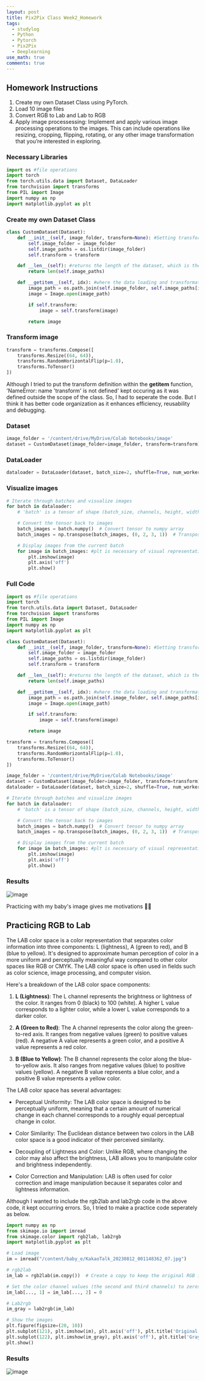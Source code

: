 ```yaml
---
layout: post
title: Pix2Pix Class Week2_Homework
tags:
  - studylog
  - Python
  - Pytorch
  - Pix2Pix
  - Deeplearning
use_math: true
comments: true
---
```


## Homework Instructions
1) Create my own Dataset Class using PyTorch.
2) Load 10 image files
3) Convert RGB to Lab and Lab to RGB
4) Apply image processessing: Implement and apply various image processing operations to the images. This can include operations like resizing, cropping, flipping, rotating, or any other image transformation that you’re interested in exploring.

### Necessary Libraries 
```python
import os #file operations
import torch
from torch.utils.data import Dataset, DataLoader
from torchvision import transforms
from PIL import Image
import numpy as np
import matplotlib.pyplot as plt
```

### Create my own Dataset Class 
```python
class CustomDataset(Dataset):
    def __init__(self, image_folder, transform=None): #Setting transform to None as a default value in the constructor of the CustomDataset class allows for flexibility when creating instances of the class. By providing a default value of None, you're allowing users of the class to either specify a custom transformation pipeline when creating an instance or to use the dataset without any transformation if they prefer.
        self.image_folder = image_folder
        self.image_paths = os.listdir(image_folder)
        self.transform = transform

    def __len__(self): #returns the length of the dataset, which is the number of images
        return len(self.image_paths)

    def __getitem__(self, idx): #where the data loading and transformations happen
        image_path = os.path.join(self.image_folder, self.image_paths[idx])
        image = Image.open(image_path)

        if self.transform:
            image = self.transform(image)

        return image
```

### Transform image
```python
transform = transforms.Compose([
    transforms.Resize((64, 64)),
    transforms.RandomHorizontalFlip(p=1.0),
    transforms.ToTensor()
])
```
Although I tried to put the transform definition within the __getitem__ function, 'NameError: name 'transform' is not defined' kept occuring as it was defined outside the scope of the class. 
So, I had to seperate the code. But I think it has better code organization as it enhances efficiency, reusability and debugging. 

### Dataset
```python
image_folder = '/content/drive/MyDrive/Colab Notebooks/image'
dataset = CustomDataset(image_folder=image_folder, transform=transform)
```

### DataLoader 
```python
dataloader = DataLoader(dataset, batch_size=2, shuffle=True, num_workers=2, pin_memory=True)
```

### Visualize images
```python
# Iterate through batches and visualize images
for batch in dataloader:
    # 'batch' is a tensor of shape (batch_size, channels, height, width)

    # Convert the tensor back to images
    batch_images = batch.numpy()  # Convert tensor to numpy array
    batch_images = np.transpose(batch_images, (0, 2, 3, 1))  # Transpose to (batch_size, height, width, channels)

    # Display images from the current batch
    for image in batch_images: #plt is necessary of visual representation of the images during the execution of the code 
        plt.imshow(image)
        plt.axis('off')
        plt.show()
```

### Full Code 
```python
import os #file operations
import torch
from torch.utils.data import Dataset, DataLoader
from torchvision import transforms
from PIL import Image
import numpy as np
import matplotlib.pyplot as plt

class CustomDataset(Dataset):
    def __init__(self, image_folder, transform=None): #Setting transform to None as a default value in the constructor of the CustomDataset class allows for flexibility when creating instances of the class. By providing a default value of None, you're allowing users of the class to either specify a custom transformation pipeline when creating an instance or to use the dataset without any transformation if they prefer.
        self.image_folder = image_folder
        self.image_paths = os.listdir(image_folder)
        self.transform = transform

    def __len__(self): #returns the length of the dataset, which is the number of images
        return len(self.image_paths)

    def __getitem__(self, idx): #where the data loading and transformations happen
        image_path = os.path.join(self.image_folder, self.image_paths[idx])
        image = Image.open(image_path)

        if self.transform:
            image = self.transform(image)

        return image

transform = transforms.Compose([
    transforms.Resize((64, 64)),
    transforms.RandomHorizontalFlip(p=1.0),
    transforms.ToTensor()
])

image_folder = '/content/drive/MyDrive/Colab Notebooks/image'
dataset = CustomDataset(image_folder=image_folder, transform=transform)
dataloader = DataLoader(dataset, batch_size=2, shuffle=True, num_workers=2, pin_memory=True)

# Iterate through batches and visualize images
for batch in dataloader:
    # 'batch' is a tensor of shape (batch_size, channels, height, width)

    # Convert the tensor back to images
    batch_images = batch.numpy()  # Convert tensor to numpy array
    batch_images = np.transpose(batch_images, (0, 2, 3, 1))  # Transpose to (batch_size, height, width, channels)

    # Display images from the current batch
    for image in batch_images: #plt is necessary of visual representation of the images during the execution of the code 
        plt.imshow(image)
        plt.axis('off')
        plt.show()
```

### Results 
![image](https://github.com/nachochips/nachochips.github.io/assets/68362149/4c99d195-3b45-4feb-b3f0-4d1e912e22ba)

Practicing with my baby's image gives me motivations 🥰👶 

## Practicing RGB to Lab 
The LAB color space is a color representation that separates color information into three components: L (lightness), A (green to red), and B (blue to yellow). It's designed to approximate human perception of color in a more uniform and perceptually meaningful way compared to other color spaces like RGB or CMYK. The LAB color space is often used in fields such as color science, image processing, and computer vision.

Here's a breakdown of the LAB color space components:

1. **L (Lightness)**: The L channel represents the brightness or lightness of the color. It ranges from 0 (black) to 100 (white). A higher L value corresponds to a lighter color, while a lower L value corresponds to a darker color.

2. **A (Green to Red)**: The A channel represents the color along the green-to-red axis. It ranges from negative values (green) to positive values (red). A negative A value represents a green color, and a positive A value represents a red color.

3. **B (Blue to Yellow)**: The B channel represents the color along the blue-to-yellow axis. It also ranges from negative values (blue) to positive values (yellow). A negative B value represents a blue color, and a positive B value represents a yellow color.

The LAB color space has several advantages:

* Perceptual Uniformity: The LAB color space is designed to be perceptually uniform, meaning that a certain amount of numerical change in each channel corresponds to a roughly equal perceptual change in color.

* Color Similarity: The Euclidean distance between two colors in the LAB color space is a good indicator of their perceived similarity.

* Decoupling of Lightness and Color: Unlike RGB, where changing the color may also affect the brightness, LAB allows you to manipulate color and brightness independently.

* Color Correction and Manipulation: LAB is often used for color correction and image manipulation because it separates color and lightness information.

Although I wanted to include the rgb2lab and lab2rgb code in the above code, it kept occurring errors. 
So, I tried to make a practice code seperately as below. 

```python
import numpy as np
from skimage.io import imread
from skimage.color import rgb2lab, lab2rgb
import matplotlib.pyplot as plt

# Load image 
im = imread("/content/baby_e/KakaoTalk_20230812_001148362_07.jpg")

# rgb2lab 
im_lab = rgb2lab(im.copy())  # Create a copy to keep the original RGB image

# Set the color channel values (the second and third channels) to zeros: 
im_lab[..., 1] = im_lab[..., 2] = 0

# Lab2rgb 
im_gray = lab2rgb(im_lab)

# Show the images
plt.figure(figsize=(20, 10))
plt.subplot(121), plt.imshow(im), plt.axis('off'), plt.title('Original image', size=15)
plt.subplot(122), plt.imshow(im_gray), plt.axis('off'), plt.title('Gray scale image', size=15)
plt.show()
```
### Results
![image](https://github.com/nachochips/nachochips.github.io/assets/68362149/02dda74b-4169-4a5c-95bc-5b6dcb028f6d)

